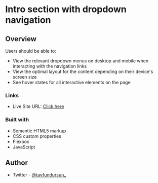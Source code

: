 # Intro section with dropdown navigation

## Overview

Users should be able to:

- View the relevant dropdown menus on desktop and mobile when interacting with the navigation links
- View the optimal layout for the content depending on their device's screen size
- See hover states for all interactive elements on the page

### Links

- Live Site URL: [Click here](https://tayfundursun.github.io/JavaScript-Projects/Intro%20Section%20with%20Dropdown%20Navigation/)

### Built with

- Semantic HTML5 markup
- CSS custom properties
- Flexbox
- JavaScript

## Author

- Twitter - [@tayfundursun_](https://www.twitter.com/tayfundursun_)
